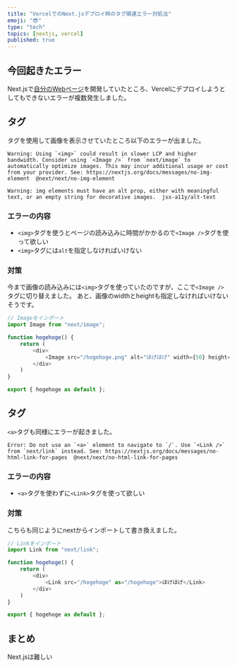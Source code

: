 ```yaml
---
title: "VercelでのNext.jsデプロイ時のタグ関連エラー対処法"
emoji: "😎"
type: "tech"
topics: [nextjs, vercel]
published: true
---
```


## 今回起きたエラー
Next.jsで[自分のWebページ](https://dev8.vercel.app)を開発していたところ、Vercelにデプロイしようとしてもできないエラーが複数発生しました。

## <img>タグ
<img>タグを使用して画像を表示させていたところ以下のエラーが出ました。
```
Warning: Using `<img>` could result in slower LCP and higher bandwidth. Consider using `<Image />` from `next/image` to automatically optimize images. This may incur additional usage or cost from your provider. See: https://nextjs.org/docs/messages/no-img-element  @next/next/no-img-element
```
```
Warning: img elements must have an alt prop, either with meaningful text, or an empty string for decorative images.  jsx-a11y/alt-text
```

### エラーの内容
- `<img>`タグを使うとページの読み込みに時間がかかるので`<Image />`タグを使って欲しい
- `<img>`タグには`alt`を指定しなければいけない

### 対策
今まで画像の読み込みには`<img>`タグを使っていたのですが、ここで`<Image />`タグに切り替えました。
あと、画像のwidthとheightも指定しなければいけないそうです。
```js:src/pages/index.js
// Imageをインポート
import Image from "next/image";

function hogehoge() {
    return (
        <div>
            <Image src="/hogehoge.png" alt="ほげほげ" width={50} height={50} />
        </div>
    )
}

export { hogehoge as default };
```

## <a>タグ
`<a>`タグも同様にエラーが起きました。
```
Error: Do not use an `<a>` element to navigate to `/`. Use `<Link />` from `next/link` instead. See: https://nextjs.org/docs/messages/no-html-link-for-pages  @next/next/no-html-link-for-pages
```

### エラーの内容
- `<a>`タグを使わずに`<Link>`タグを使って欲しい

### 対策
こちらも同じようにnextからインポートして書き換えました。
```js:src/pages/index.js
// Linkをインポート
import Link from "next/link";

function hogehoge() {
    return (
        <div>
            <Link src="/hogehoge" as="/hogehoge">ほげほげ</Link>
        </div>
    )
}

export { hogehoge as default };
```

## まとめ
Next.jsは難しい